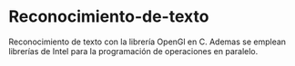 # Reconocimiento-de-texto
Reconocimiento de texto con la librería OpenGl en C. 
Ademas se emplean librerías de Intel para la programación de operaciones en paralelo.
